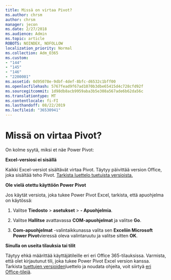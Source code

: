 ```yaml
---
title: Missä on virtaa Pivot?
ms.author: chrsm
author: chrsm
manager: jecon
ms.date: 2/27/2018
ms.audience: Admin
ms.topic: article
ROBOTS: NOINDEX, NOFOLLOW
localization_priority: Normal
ms.collection: Adm_O365
ms.custom:
- "144"
- "145"
- "146"
- "2200001"
ms.assetid: 0d95078e-9dbf-4def-8bfc-d6532c1bff00
ms.openlocfilehash: 5767fead9f67ad1070b3dbe65415d4c728cfd92f
ms.sourcegitcommit: 1d98db8acb9959aba3b5e308a567ade6b62da56c
ms.translationtype: MT
ms.contentlocale: fi-FI
ms.lasthandoff: 08/22/2019
ms.locfileid: "36530941"
---
```

# <a name="where-is-power-pivot"></a>Missä on virtaa Pivot?

On kolme syytä, miksi et näe Power Pivot:
  
**Excel-versiosi ei sisällä**
  
Kaikki Excel-versiot sisältävät virtaa Pivot. Täytyy päivittää version Office, joka sisältää teho Pivot. [Tarkista luettelo tuetuista versioista.](https://support.office.com/article/aa64e217-4b6e-410b-8337-20b87e1c2a4b.aspx)
  
**Ole vielä otettu käyttöön Power Pivot**
  
Jos käytät versiota, joka tukee Power Pivot Excel, tarkista, että apuohjelma on käytössä:
  
1. Valitse **Tiedosto** \> **asetukset** \> **- Apuohjelmia**.

2. Valitse **Hallitse** avattavassa **COM-apuohjelmat** ja valitse **Go**.

3. **Com-apuohjelmat** -valintaikkunassa valita sen **Exceliin Microsoft Power Pivot**vieressä oleva valintaruutu ja valitse sitten **OK**.

**Sinulla on useita tilauksia tai tilit**
  
Täytyy ehkä määrittää käyttäjätileille eri eri Office 365-tilauksissa. Varmista, että olet kirjautunut tili, joka tukee Power Pivot Excel version kanssa. Tarkista [tuettujen versioiden](https://support.office.com/article/aa64e217-4b6e-410b-8337-20b87e1c2a4b.aspx)luettelo ja noudata ohjeita, voit siirtyä [eri Office-tilejä](https://support.office.com/article/b9582171-fd1f-4284-9846-bdd72bb28426.aspx#BKMK_WebSwitchAccounts).
